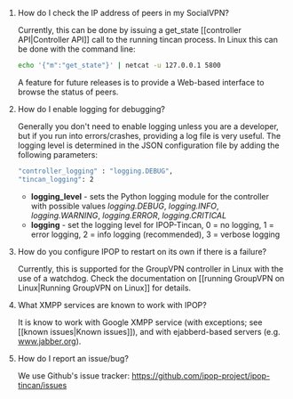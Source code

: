 1.  How do I check the IP address of peers in my SocialVPN?

    Currently, this can be done by issuing a get_state [[controller API|Controller API]] call to the running tincan process. In Linux this can be done with the command line:

    ```bash
    echo '{"m":"get_state"}' | netcat -u 127.0.0.1 5800
    ```

    A feature for future releases is to provide a Web-based interface to browse the status of peers.

2.  How do I enable logging for debugging?

    Generally you don't need to enable logging unless you are a developer, but if you run into errors/crashes, providing a log file is very useful. The logging level is determined in the JSON configuration file by adding the following parameters:

    ```bash
    "controller_logging" : "logging.DEBUG",
    "tincan_logging": 2
    ```

    * **logging_level** - sets the Python logging module for the controller with possible values
      *logging.DEBUG*, *logging.INFO*, *logging.WARNING*, *logging.ERROR*, *logging.CRITICAL*
    * **logging** - set the logging level for IPOP-Tincan, 0 = no logging, 1 = error logging,
      2 = info logging (recommended), 3 = verbose logging

3.  How do you configure IPOP to restart on its own if there is a failure?

    Currently, this is supported for the GroupVPN controller in Linux with the use of a watchdog. Check the documentation on [[running GroupVPN on Linux|Running GroupVPN on Linux]] for details.

4.  What XMPP services are known to work with IPOP?

    It is know to work with Google XMPP service (with exceptions; see [[known issues|Known issues]]), and with ejabberd-based servers (e.g. www.jabber.org).

5.  How do I report an issue/bug?

    We use Github's issue tracker: https://github.com/ipop-project/ipop-tincan/issues
